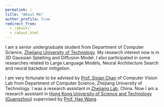 ```yaml
---
permalink: /
title: "About Me"
author_profile: true
redirect_from: 
  - /about/
  - /about.html
---
```


I am a senior undergraduate student from Department of Computer Science, [Zhejiang University of Technology](https://www.zjut.edu.cn). My research interest now is in 3D Gaussian Splatting and Diffusion Model. I also participated in some researches related to Large Language Models, Neural Architecture Search and neural backdoor mitigation. 

I am very fortunate to be advised by [Prof. Sixian Chan](https://homepage.zjut.edu.cn/csx/) of Computer Vision Lab from Department of Computer Science, Zhejiang University of Technology. I was a research assistant in [Zhejiang Lab](https://www.zhejianglab.org/lab/home), China. Now I am a research assistant in [Hong Kong University of Science and Technology (Guangzhou)](https://www.hkust-gz.edu.cn/zh/?variant=zh-cn) supervised by [Prof. Hao Wang](https://wanghao.tech).
